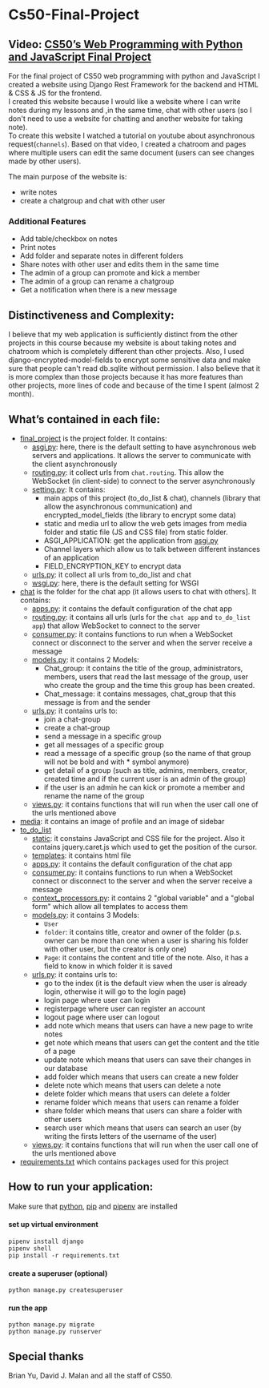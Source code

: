 # Cs50-Final-Project
## Video: [CS50’s Web Programming with Python and JavaScript Final Project](https://www.youtube.com/watch?v=bTbj_oWgWD0)


For the final project of CS50 web programming with python and JavaScript I created a website using Django Rest Framework for the backend and HTML & CSS & JS for the frontend.     
I created this website because I would like a website where I can write notes during my lessons and ,in the same time, chat with other users  (so I don't need to use a website for chatting and another website for taking note).  
To create this website I watched a tutorial on youtube about asynchronous request(`channels`). Based on that video, I created a chatroom and pages where multiple users can edit the same document (users can see changes made by other users).  
  
The main purpose of the website is:
- write notes
- create a chatgroup and chat with other user
### Additional Features
- Add table/checkbox on notes
- Print notes
- Add folder and separate notes in different folders
- Share notes with other user and edits them in the same time
- The admin of a group can promote and kick a member
- The admin of a group can rename a chatgroup
- Get a notification when there is a new message


## Distinctiveness and Complexity:
I believe that my web application is sufficiently distinct from the other projects in this course because my website is about taking notes and chatroom which is completely different than other projects. Also, I used django-encrypted-model-fields to encrypt some sensitive data and make sure that people can't read db.sqlite without permission.
I also believe that it is more complex than those projects because it has more features than other projects, more lines of code and because of the time I spent (almost 2 month).
## What’s contained in each file:
- [final_project](https://github.com/me50/LucaYan0506/tree/web50/projects/2020/x/capstone/final_project) is the project folder. It contains:
  - [asgi.py](https://github.com/me50/LucaYan0506/blob/web50/projects/2020/x/capstone/final_project/asgi.py): here, there is the default setting to have asynchronous web servers and applications. It allows the server to communicate with the client asynchronously
  - [routing.py](https://github.com/me50/LucaYan0506/blob/web50/projects/2020/x/capstone/final_project/routing.py): it collect urls from `chat.routing`. This allow the WebSocket  (in client-side) to connect to the server asynchronously
  - [setting.py](https://github.com/me50/LucaYan0506/blob/web50/projects/2020/x/capstone/final_project/settings.py): It contains:
    - main apps of this project (to_do_list & chat), channels (library that allow the asynchronous communication) and encrypted_model_fields (the library to encrypt some data)
    - static and media url to allow the web gets images from media folder and static file (JS and CSS file) from static folder.
    - ASGI_APPLICATION: get the application from [asgi.py](https://github.com/me50/LucaYan0506/blob/web50/projects/2020/x/capstone/final_project/asgi.py)
    - Channel layers which allow us to talk between different instances of an application
    - FIELD_ENCRYPTION_KEY to encrypt data
  - [urls.py](https://github.com/me50/LucaYan0506/blob/web50/projects/2020/x/capstone/final_project/urls.py): it collect all urls from to_do_list and chat
  - [wsgi.py](https://github.com/me50/LucaYan0506/blob/web50/projects/2020/x/capstone/final_project/asgi.py): here, there is the default setting for WSGI
- [chat](https://github.com/LucaYan0506/Cs50-Final-Project/tree/master/chat) is the folder for the chat app (it allows users to chat with others]. It contains:
  - [apps.py](https://github.com/me50/LucaYan0506/blob/web50/projects/2020/x/capstone/chat/apps.py): it contains the default configuration of the chat app
  - [routing.py](https://github.com/me50/LucaYan0506/blob/web50/projects/2020/x/capstone/chat/routing.py): it contains all urls (urls for the `chat app` and `to_do_list app`) that allow WebSocket  to connect to the server 
  - [consumer.py](https://github.com/me50/LucaYan0506/blob/web50/projects/2020/x/capstone/chat/consumer.py): it contains functions to run when a WebSocket  connect or disconnect  to the server and when the server receive a message
  - [models.py](https://github.com/me50/LucaYan0506/blob/web50/projects/2020/x/capstone/chat/models.py): it contains 2 Models: 
    - Chat_group: it contains the title of the group, administrators, members, users that read the last message of the group, user who create the group and the time this group has been created.
    - Chat_message: it contains messages, chat_group that this message is from and the sender
  -  [urls.py](https://github.com/me50/LucaYan0506/blob/web50/projects/2020/x/capstone/chat/urls.py): it contains urls to:
      - join a chat-group
      - create a chat-group
      - send a message in a specific group
      - get all messages of a specific group
      - read a message of a specific group (so the name of that group will not be bold and with * symbol anymore)
      - get detail of a group (such as title, admins, members, creator, created time and if the current user is an admin of the group)
      - if the user is an admin he can kick or promote a member and rename the name of the group 
  -  [views.py](https://github.com/me50/LucaYan0506/blob/web50/projects/2020/x/capstone/chat/views.py): it contains functions that will run when the user call one of the urls mentioned above
- [media](https://github.com/LucaYan0506/Cs50-Final-Project/tree/master/media): it contains an image of profile and an image of sidebar
- [to_do_list](https://github.com/LucaYan0506/Cs50-Final-Project/tree/master/to_do_list)
  - [static](https://github.com/LucaYan0506/Cs50-Final-Project/tree/master/to_do_list/static): it constains JavaScript and CSS file for the project. Also it contains jquery.caret.js which used to get the position of the cursor.
  - [templates](https://github.com/LucaYan0506/Cs50-Final-Project/tree/master/to_do_list/templates): it contains html file
  - [apps.py](https://github.com/me50/LucaYan0506/blob/web50/projects/2020/x/capstone/chat/apps.py): it contains the default configuration of the chat app
  - [consumer.py](https://github.com/me50/LucaYan0506/blob/web50/projects/2020/x/capstone/chat/consumer.py): it contains functions to run when a WebSocket  connect or disconnect to the server and when the server receive a message
  - [context_processors.py](https://github.com/me50/LucaYan0506/blob/web50/projects/2020/x/capstone/to_do_list/context_processors.py): it contains 2 "global variable" and a "global form" which allow all templates to access them
  - [models.py](https://github.com/me50/LucaYan0506/blob/web50/projects/2020/x/capstone/chat/models.py): it contains 3 Models: 
    - `User`
    - `folder`: it contains title, creator and owner of the folder (p.s. owner can be more than one when a user is sharing his folder with other user, but the creator is only one)
    - `Page`: it contains the content and title of the note. Also, it has a field to know in which folder it is saved
  -  [urls.py](https://github.com/me50/LucaYan0506/blob/web50/projects/2020/x/capstone/chat/urls.py): it contains urls to:
      - go to the index (it is the default view when the user is already login, otherwise it will go to the login page)
      - login page where user can login
      - registerpage where user can register an account
      - logout page where user can logout
      - add note which means that users can have a new page to write notes
      - get note which means that users can get the content and the title of a page
      - update note which means that users can save their changes in our database
      - add folder which means that users can create a new folder 
      - delete note which means that users can delete a note
      - delete folder which means that users can delete a folder
      - rename folder which means that users can rename a folder
      - share folder which means that users can share a folder with other users
      - search user which means that users can search an user (by writing the firsts letters of the username of the user)
  -  [views.py](https://github.com/me50/LucaYan0506/blob/web50/projects/2020/x/capstone/chat/views.py): it contains functions that will run when the user call one of the urls mentioned above
- [requirements.txt](https://github.com/LucaYan0506/Cs50-Final-Project/blob/master/requirements.txt) which contains packages used for this project
## How to run your application:
Make sure that [python](https://www.python.org/downloads/), [pip](https://pip.pypa.io/en/stable/installation/) and [pipenv](https://pipenv.pypa.io/en/latest/install/) are installed  
#### set up virtual environment 
```
pipenv install django  
pipenv shell
pip install -r requirements.txt
```
#### create a superuser (optional)
```
python manage.py createsuperuser
```
#### run the app
```
python manage.py migrate
python manage.py runserver
```


## Special thanks
Brian Yu, David J. Malan and all the staff of CS50.

